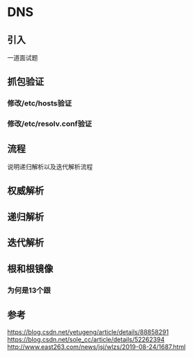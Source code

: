 # DNS
## 引入
一道面试题
## 抓包验证
### 修改/etc/hosts验证
### 修改/etc/resolv.conf验证
## 流程
说明递归解析以及迭代解析流程
## 权威解析
## 递归解析
## 迭代解析
## 根和根镜像
### 为何是13个跟




## 参考
https://blog.csdn.net/yetugeng/article/details/88858291
https://blog.csdn.net/sole_cc/article/details/52262394
http://www.east263.com/news/jsj/wlzs/2019-08-24/1687.html


